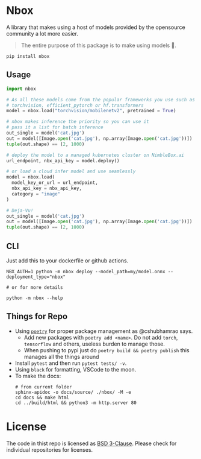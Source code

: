 # Nbox

A library that makes using a host of models provided by the opensource community a lot more easier. 

> The entire purpose of this package is to make using models 🥶.

```
pip install nbox
```

## Usage

```python
import nbox

# As all these models come from the popular frameworks you use such as 
# torchvision, efficient_pytorch or hf.transformers
model = nbox.load("torchvision/mobilenetv2", pretrained = True)

# nbox makes inference the priority so you can use it
# pass it a list for batch inference 
out_single = model('cat.jpg')
out = model([Image.open('cat.jpg'), np.array(Image.open('cat.jpg'))])
tuple(out.shape) == (2, 1000)

# deploy the model to a managed kubernetes cluster on NimbleBox.ai
url_endpoint, nbx_api_key = model.deploy()

# or load a cloud infer model and use seamlessly
model = nbox.load(
  model_key_or_url = url_endpoint,
  nbx_api_key = nbx_api_key,
  category = "image"
)

# Deja-Vu!
out_single = model('cat.jpg')
out = model([Image.open('cat.jpg'), np.array(Image.open('cat.jpg'))])
tuple(out.shape) == (2, 1000)
```

## CLI

Just add this to your dockerfile or github actions.

```
NBX_AUTH=1 python -m nbox deploy --model_path=my/model.onnx --deployment_type="nbox"

# or for more details

python -m nbox --help
```

## Things for Repo

- Using [`poetry`](https://python-poetry.org/) for proper package management as @cshubhamrao says.
  - Add new packages with `poetry add <name>`. Do not add `torch`, `tensorflow` and others, useless burden to manage those.
  - When pushing to pypi just do `poetry build && poetry publish` this manages all the things around
- Install `pytest` and then run `pytest tests/ -v`.
- Using `black` for formatting, VSCode to the moon.
- To make the docs:
  ```
  # from current folder
  sphinx-apidoc -o docs/source/ ./nbox/ -M -e
  cd docs && make html
  cd ../build/html && python3 -m http.server 80
  ```

# License

The code in thist repo is licensed as [BSD 3-Clause](./LICENSE). Please check for individual repositories for licenses.
